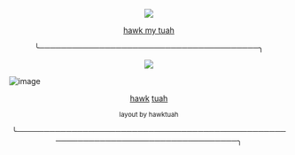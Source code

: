 <p align="center"> <img src="https://komarev.com/ghpvc/?username=tenmou&color=yellow&label=tuahs+hawked+="> </p>

<p align="center"> <ins> hawk my tuah </ins> </p>

<p align="center"> ╰────────────────────────────────────────╮ </p>

<p align="center"> <img src="wip"> </p>

![image](https://github.com/user-attachments/assets/064e1679-331c-4e98-a224-bd7a9a3b6aa4)


<p align="center"> <a href="https://tdsnation.straw.page">hawk</a>  <a href="https://www.roblox.com/users/1220838379/profile">tuah</a> </p>

<p align="center"> <sub> layout by hawktuah </sub> </p>
<p align="center"> ╰──────────────────────────────────────────────────────────────────────────────────╮ </p>
